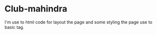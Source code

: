 # Club-mahindra
I'm use to html code for layout the page and some styling the page use to basic tag.
